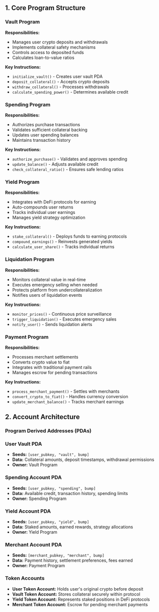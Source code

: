 ## 1. Core Program Structure

### Vault Program

**Responsibilities:**

- Manages user crypto deposits and withdrawals
- Implements collateral safety mechanisms
- Controls access to deposited funds
- Calculates loan-to-value ratios

**Key Instructions:**

- `initialize_vault()` - Creates user vault PDA
- `deposit_collateral()` - Accepts crypto deposits
- `withdraw_collateral()` - Processes withdrawals
- `calculate_spending_power()` - Determines available credit

### Spending Program

**Responsibilities:**

- Authorizes purchase transactions
- Validates sufficient collateral backing
- Updates user spending balances
- Maintains transaction history

**Key Instructions:**

- `authorize_purchase()` - Validates and approves spending
- `update_balance()` - Adjusts available credit
- `check_collateral_ratio()` - Ensures safe lending ratios

### Yield Program

**Responsibilities:**

- Integrates with DeFi protocols for earning
- Auto-compounds user returns
- Tracks individual user earnings
- Manages yield strategy optimization

**Key Instructions:**

- `stake_collateral()` - Deploys funds to earning protocols
- `compound_earnings()` - Reinvests generated yields
- `calculate_user_share()` - Tracks individual returns

### Liquidation Program

**Responsibilities:**

- Monitors collateral value in real-time
- Executes emergency selling when needed
- Protects platform from undercollateralization
- Notifies users of liquidation events

**Key Instructions:**

- `monitor_prices()` - Continuous price surveillance
- `trigger_liquidation()` - Executes emergency sales
- `notify_user()` - Sends liquidation alerts

### Payment Program

**Responsibilities:**

- Processes merchant settlements
- Converts crypto value to fiat
- Integrates with traditional payment rails
- Manages escrow for pending transactions

**Key Instructions:**

- `process_merchant_payment()` - Settles with merchants
- `convert_crypto_to_fiat()` - Handles currency conversion
- `update_merchant_balance()` - Tracks merchant earnings

## 2. Account Architecture

### Program Derived Addresses (PDAs)

### User Vault PDA

- **Seeds:** `[user_pubkey, "vault", bump]`
- **Data:** Collateral amounts, deposit timestamps, withdrawal permissions
- **Owner:** Vault Program

### Spending Account PDA

- **Seeds:** `[user_pubkey, "spending", bump]`
- **Data:** Available credit, transaction history, spending limits
- **Owner:** Spending Program

### Yield Account PDA

- **Seeds:** `[user_pubkey, "yield", bump]`
- **Data:** Staked amounts, earned rewards, strategy allocations
- **Owner:** Yield Program

### Merchant Account PDA

- **Seeds:** `[merchant_pubkey, "merchant", bump]`
- **Data:** Payment history, settlement preferences, fees earned
- **Owner:** Payment Program

### Token Accounts

- **User Token Account:** Holds user's original crypto before deposit
- **Vault Token Account:** Stores collateral securely within protocol
- **Yield Token Account:** Represents staked positions in DeFi protocols
- **Merchant Token Account:** Escrow for pending merchant payments